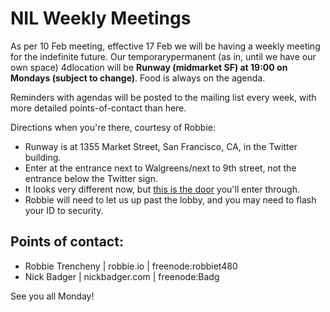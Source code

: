 NIL Weekly Meetings
===================

As per 10 Feb meeting, effective 17 Feb we will be having a weekly meeting for the indefinite future.  Our temporarypermanent (as in, until we have our own space) 4dlocation will be **Runway (midmarket SF) at 19:00 on Mondays (subject to change)**.  Food is always on the agenda.

Reminders with agendas will be posted to the mailing list every week, with more detailed points-of-contact than here.  

Directions when you're there, courtesy of Robbie:

* Runway is at 1355 Market Street, San Francisco, CA, in the Twitter building.
* Enter at the entrance next to Walgreens/next to 9th street, not the entrance below the Twitter sign.
* It looks very different now, but [this is the door](https://www.google.com/maps/@37.777222,-122.41669,3a,90y,139.61h,88.01t/data=%213m4%211e1%213m2%211sFhlf5vpHXjRKuiDxTxPRQw%212e0) you'll enter through.
* Robbie will need to let us up past the lobby, and you may need to flash your ID to security.

Points of contact:
------------------

* Robbie Trencheny | robbie.io | freenode:robbiet480
* Nick Badger | nickbadger.com | freenode:Badg

See you all Monday!
